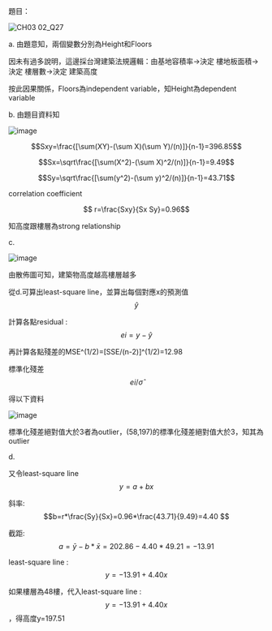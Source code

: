 題目：

![CH03 02_Q27](https://github.com/user-attachments/assets/a722dc8c-8f69-4c51-9f58-567b45758fd4)

a.
由題意知，兩個變數分別為Height和Floors

因未有過多說明，這邊採台灣建築法規邏輯：由基地容積率->決定 樓地板面積->決定 樓層數->決定 建築高度

按此因果關係，Floors為independent variable，知Height為dependent variable


b.
由題目資料知
	
![image](https://github.com/user-attachments/assets/e9019c91-d812-47dc-8a74-1d24a1bc7057)


$$Sxy=\frac{[\sum(XY)-(\sum X)(\sum Y)/(n)]}{n-1}=396.85$$

$$Sx=\sqrt\frac{[\sum(X^2)-(\sum X)^2/(n)]}{n-1}=9.49$$

$$Sy=\sqrt\frac{[\sum(y^2)-(\sum y)^2/(n)]}{n-1}=43.71$$

correlation coefficient

$$ r=\frac{Sxy}{Sx Sy}=0.96$$

知高度跟樓層為strong relationship

c.

![image](https://github.com/user-attachments/assets/2b3ba4b6-b741-4e2e-8bdf-23b5d2fbee3f)

由散佈圖可知，建築物高度越高樓層越多

從d.可算出least-square line，並算出每個對應x的預測值 $$\hat{y}$$

計算各點residual : $$ei=y-\hat{y}$$ 

再計算各點殘差的MSE^(1/2)=[SSE/(n-2)]^(1/2)=12.98

標準化殘差 $$ei/\hat{σ}$$

得以下資料

![image](https://github.com/user-attachments/assets/77eab4c1-7fbb-4765-95fc-b34ade421951)



標準化殘差絕對值大於3者為outlier，(58,197)的標準化殘差絕對值大於3，知其為outlier






d.

又令least-square line $$y=a+bx$$

斜率: $$b=r*\frac{Sy}{Sx}=0.96*\frac{43.71}{9.49}=4.40 $$   

截距: $$a=\bar{y}-b*\bar{x}=202.86-4.40*49.21=-13.91 $$

least-square line : $$y=-13.91+4.40x$$

如果樓層為48樓，代入least-square line : $$y=-13.91+4.40x$$，得高度y=197.51



